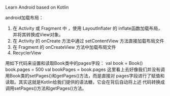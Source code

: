 Learn Android based on Kotlin

android加载布局：
1. 在 Activity 或 Fragment 中 ，使用 LayoutInflater 的 inflate函数加载布局，并将其转换成View对象。
2. 在 Activity 的 onCreate 方法中通过 setContentView 方法直接加载布局文件
3. 在 Fragment 的 onCreateView 方法中加载布局文件
4. RecyclerView 


用如下代码来设置和读取Book类中的pages字段：
val book = Book()
book.pages = 500
val bookPages = book.pages
这里看上去好像我们并没有调用Book类的setPages()和getPages()方法，而是直接对
pages字段进行了赋值和读取。其实这就是Kotlin给我们提供的语法糖，它会在背后自动将上述
代码转换成调用setPages()方法和getPages()方法。